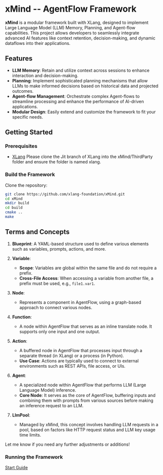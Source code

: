 # xMind -- AgentFlow Framework

**xMind** is a modular framework built with XLang, designed to implement Large Language Model (LLM) Memory, Planning, and Agent-flow capabilities. This project allows developers to seamlessly integrate advanced AI features like context retention, decision-making, and dynamic dataflows into their applications.

## Features

- **LLM Memory**: Retain and utilize context across sessions to enhance interaction and decision-making.
- **Planning**: Implement sophisticated planning mechanisms that allow LLMs to make informed decisions based on historical data and projected outcomes.
- **Agent-flow Management**: Orchestrate complex Agent-flows to streamline processing and enhance the performance of AI-driven applications.
- **Modular Design**: Easily extend and customize the framework to fit your specific needs.

## Getting Started

### Prerequisites

- [XLang](https://github.com/xlang-foundation/xlang) Please clone the Jit branch of XLang into the xMind/ThirdParty folder and ensure the folder is named xlang.

### Build the Framework

Clone the repository:

```bash
git clone https://github.com/xlang-foundation/xMind.git
cd xMind
mkdir build
cd build
cmake ..
make

```

## Terms and Concepts

1. **Blueprint**: A YAML-based structure used to define various elements such as variables, prompts, actions, and more.

2. **Variable**: 
   - **Scope**: Variables are global within the same file and do not require a prefix. 
   - **Cross-File Access**: When accessing a variable from another file, a prefix must be used, e.g., `file1.var1`.

3. **Node**: 
   - Represents a component in AgentFlow, using a graph-based approach to connect various nodes.

4. **Function**:
   - A node within AgentFlow that serves as an inline translate node. It supports only one input and one output.

5. **Action**:
   - A buffered node in AgentFlow that processes input through a separate thread (in XLang) or a process (in Python).
   - **Use Case**: Actions are typically used to connect to external environments such as REST APIs, file access, or UIs.

6. **Agent**:
   - A specialized node within AgentFlow that performs LLM (Large Language Model) inference. 
   - **Core Node**: It serves as the core of AgentFlow, buffering inputs and combining them with prompts from various sources before making an inference request to an LLM.

7. **LlmPool**:
   - Managed by xMind, this concept involves handling LLM requests in a pool, based on factors like HTTP request status and LLM key usage time limits.

Let me know if you need any further adjustments or additions!

### Running the Framework
  [Start Guide](./Start.md)
